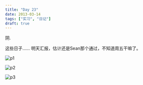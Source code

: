 ```yaml
---
title: "Day 23"
date: 2013-03-14
tags: ["实习", "日记"]
draft: true
---
```


阴.

这些日子……
明天汇报，估计还是Sean那个通过，不知道周五干嘛了。

![p1](https://live.staticflickr.com/65535/49295705843_46fefbf481_o.jpg)

![p2](https://live.staticflickr.com/65535/49295711498_051fc8b5e9_o.jpg)

![p3](https://live.staticflickr.com/65535/49296394402_62a8e03c7f_o.jpg)

